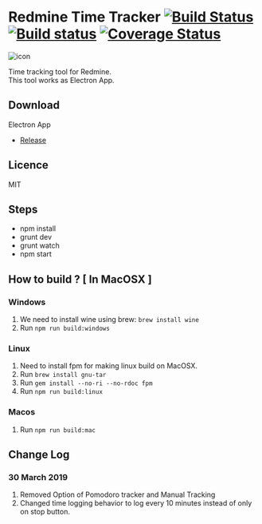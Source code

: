 # Redmine Time Tracker  [![Build Status](https://travis-ci.org/ujiro99/RedmineTimeTracker.svg?branch=master)](https://travis-ci.org/ujiro99/RedmineTimeTracker) [![Build status](https://ci.appveyor.com/api/projects/status/we7rn4782lkde45i?svg=true)](https://ci.appveyor.com/project/ujiro99/redminetimetracker) [![Coverage Status](https://coveralls.io/repos/github/ujiro99/RedmineTimeTracker/badge.svg?branch=master)](https://coveralls.io/github/ujiro99/RedmineTimeTracker?branch=master)

![icon](https://github.com/ujiro99/RedmineTimeTracker/blob/master/app/images/icon_128.png)

Time tracking tool for Redmine.  
This tool works as Electron App.

## Download

Electron App

* [Release](https://github.com/hupptechnologies/RedmineTimeTracker/releases)

## Licence

MIT

## Steps

- npm install
- grunt dev
- grunt watch
- npm start

## How to build ? [ In MacOSX ]

### Windows
1. We need to install wine using brew: `brew install wine`
2. Run `npm run build:windows`

### Linux
1. Need to install fpm for making linux build on MacOSX.
2. Run `brew install gnu-tar`
3. Run `gem install --no-ri --no-rdoc fpm`
4. Run `npm run build:linux`

### Macos
1. Run `npm run build:mac`

## Change Log
### 30 March 2019
1. Removed Option of Pomodoro tracker and Manual Tracking
2. Changed time logging behavior to log every 10 minutes instead of only on stop button.